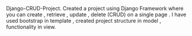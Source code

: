 Django-CRUD-Project.
Created a project using Django Framework where you can create , retrieve , update , delete (CRUD) on a single page .
I have used bootstrap in template , created project structure in model , functionality in view.
